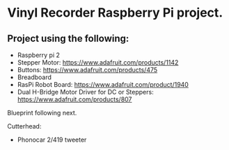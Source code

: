 # Vinyl Recorder Raspberry Pi project.

## Project using the following:
* Raspberry pi 2
* Stepper Motor: https://www.adafruit.com/products/1142
* Buttons: https://www.adafruit.com/products/475
* Breadboard
* RasPi Robot Board: https://www.adafruit.com/product/1940
* Dual H-Bridge Motor Driver for DC or Steppers: https://www.adafruit.com/products/807


Blueprint following next.

Cutterhead:
* Phonocar 2/419 tweeter

